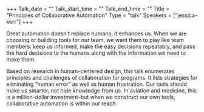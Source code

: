 +++
Talk_date = ""
Talk_start_time = ""
Talk_end_time = ""
Title = "Principles of Collaborative Automation"
Type = "talk"
Speakers = ["jessica-kerr"]
+++

Great automation doesn’t replace humans; it enhances us. When we are choosing or building tools for our team, we want them to play like team members: keep us informed, make the easy decisions repeatably, and pass the hard decisions to the humans along with the information we need to make them.

Based on research in human-centered design, this talk enumerates principles and challenges of collaboration for programs. It lists strategies for eliminating “human error” as well as human frustration. Our tools should make us smarter, not hide knowledge from us. In aviation and medicine, this is a million-dollar investment–but when we construct our own tools, collaborative automation is within our reach.
